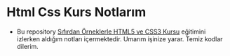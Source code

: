 # Html Css Kurs Notlarım
* Bu repository [Sıfırdan Örneklerle HTML5 ve CSS3 Kursu](https://www.udemy.com/course/sifirdan-orneklerle-html5-ve-css3-kursu/) eğitimini izlerken aldığım notları içermektedir. Umarım işinize yarar. Temiz kodlar dilerim.